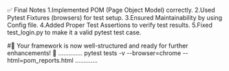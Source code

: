 

✅ Final Notes
1.Implemented POM (Page Object Model) correctly.
2.Used Pytest Fixtures (browsers) for test setup.
3.Ensured Maintainability by using Config file.
4.Added Proper Test Assertions to verify test results.
5.Fixed test_login.py to make it a valid pytest test case. 


#🔹 Your framework is now well-structured and ready for further enhancements! 🚀
.............. pytest tests -v --browser=chrome --html=pom_reports.html .............
